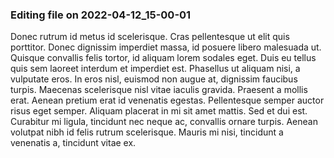 

### Editing file on 2022-04-12_15-00-01

Donec rutrum id metus id scelerisque. Cras pellentesque ut elit quis porttitor. Donec dignissim imperdiet massa, id posuere libero malesuada ut. Quisque convallis felis tortor, id aliquam lorem sodales eget. Duis eu tellus quis sem laoreet interdum et imperdiet est. Phasellus ut aliquam nisi, a vulputate eros. In eros nisl, euismod non augue at, dignissim faucibus turpis. Maecenas scelerisque nisl vitae iaculis gravida. Praesent a mollis erat. Aenean pretium erat id venenatis egestas. Pellentesque semper auctor risus eget semper. Aliquam placerat in mi sit amet mattis. Sed et dui est. Curabitur mi ligula, tincidunt nec neque ac, convallis ornare turpis. Aenean volutpat nibh id felis rutrum scelerisque. Mauris mi nisi, tincidunt a venenatis a, tincidunt vitae ex.


